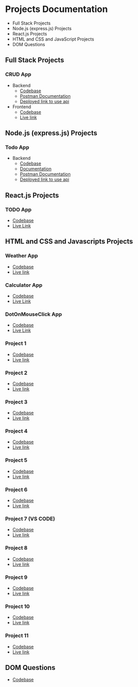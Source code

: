 # Projects Documentation
- Full Stack Projects
- Node.js (express.js) Projects
- React.js Projects
- HTML and CSS and JavaScript Projects
- DOM Questions
## Full Stack Projects 
### CRUD App
- Backend
    - [Codebase](https://github.com/manishdashsharma/CRUD/tree/main/server)
    - [Postman Documentation](https://documenter.getpostman.com/view/14666556/2s93XsXkr2)
    - [Deployed link to use api](https://crud-nfji.onrender.com/)
- Frontend
    - [Codebase](https://github.com/manishdashsharma/CRUD/tree/main/client)
    - [Live link](https://manishdashsharma.github.io/CRUD/)
## Node.js (express.js) Projects
### Todo App
- Backend 
    - [Codebase](https://github.com/manishdashsharma/TODO-APP/tree/main/Backend)
    - [Documentation](https://github.com/manishdashsharma/TODO-APP/tree/main/Backend#readme)
    - [Postman Documentation](https://documenter.getpostman.com/view/14666556/2s93RUvXea)
    - [Deployed link to use api](https://todoapi-34w8.onrender.com/)

## React.js Projects 
### TODO App
- [Codebase](https://github.com/manishdashsharma/17-todoapp.git)
- [Live Link](https://manishdashsharma.github.io/17-todoapp/)

## HTML and CSS and Javascripts Projects
### Weather App
- [Codebase](https://github.com/manishdashsharma/16-Weather-App.git)
- [Live link](https://manishdashsharma.github.io/16-Weather-App/)
### Calculator App
- [Codebase](https://github.com/manishdashsharma/14-Project-JavaScript-Calculator.git)
- [Live Link](https://manishdashsharma.github.io/14-Project-JavaScript-Calculator/)
### DotOnMouseClick App
- [Codebase](https://github.com/manishdashsharma/12-Project-JavaScript-DotOnMouseClick.git)
- [Live Link](https://manishdashsharma.github.io/12-Project-JavaScript-DotOnMouseClick/)
### Project 1
- [Codebase](https://github.com/manishdashsharma/01-Project-HTML-CSS)
- [Live link](https://manishdashsharma.github.io/01-Project-HTML-CSS/)
### Project 2
- [Codebase](https://github.com/manishdashsharma/02-Project-HTML-CSS)
- [Live link](https://manishdashsharma.github.io/02-Project-HTML-CSS/)
### Project 3
- [Codebase](https://github.com/manishdashsharma/03-Project-HTML-CSS)
- [Live link](https://manishdashsharma.github.io/03-Project-HTML-CSS/)
### Project 4
- [Codebase](https://github.com/manishdashsharma/04-Project-HTML-CSS)
- [Live link](https://manishdashsharma.github.io/04-Project-HTML-CSS/)
### Project 5
- [Codebase](https://github.com/manishdashsharma/05-Project-HTML-CSS)
- [Live link](https://manishdashsharma.github.io/05-Project-HTML-CSS/)
### Project 6
- [Codebase](https://github.com/manishdashsharma/06-Project-HTML-CSS)
- [Live link](https://manishdashsharma.github.io/06-Project-HTML-CSS/)
### Project 7 (VS CODE)
- [Codebase](https://github.com/manishdashsharma/07-Project-HTML-TAILWIND)
- [Live link](https://manishdashsharma.github.io/07-Project-HTML-TAILWIND/)
### Project 8
- [Codebase](https://github.com/manishdashsharma/08-Project-HTML-CreditCard)
- [Live link](https://manishdashsharma.github.io/08-Project-HTML-CreditCard/)
### Project 9
- [Codebase](https://github.com/manishdashsharma/09-Project-HTML-Hosting-Landing-Page)
- [Live link](https://manishdashsharma.github.io/09-Project-HTML-Hosting-Landing-Page/)
### Project 10
- [Codebase](https://github.com/manishdashsharma/10-Project-HTML-Gaming-landing-Page)
- [Live link](https://manishdashsharma.github.io/10-Project-HTML-Gaming-landing-Page/)
### Project 11
- [Codebase](https://github.com/manishdashsharma/11-Project-HTML-REAL-ESTATE-Landing-Page)
- [Live link](https://manishdashsharma.github.io/11-Project-HTML-REAL-ESTATE-Landing-Page/)


## DOM Questions
- [Codebase](https://github.com/manishdashsharma/15-JavaScripts-DOM-Projects.git)

